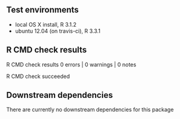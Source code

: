 ## Test environments
* local OS X install, R 3.1.2
* ubuntu 12.04 (on travis-ci), R 3.3.1

## R CMD check results
R CMD check results
0 errors | 0 warnings | 0 notes

R CMD check succeeded

## Downstream dependencies
There are currently no downstream dependencies for this package
